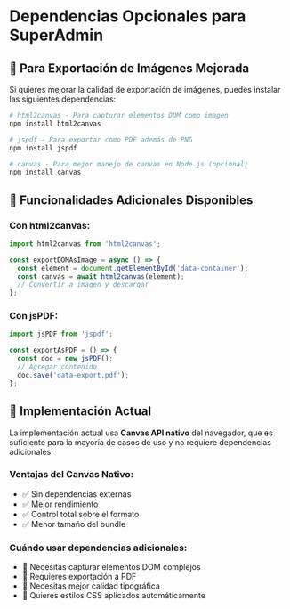 # Dependencias Opcionales para SuperAdmin

## 📸 Para Exportación de Imágenes Mejorada

Si quieres mejorar la calidad de exportación de imágenes, puedes instalar las siguientes dependencias:

```bash
# html2canvas - Para capturar elementos DOM como imagen
npm install html2canvas

# jspdf - Para exportar como PDF además de PNG
npm install jspdf

# canvas - Para mejor manejo de canvas en Node.js (opcional)
npm install canvas
```

## 🎨 Funcionalidades Adicionales Disponibles

### Con html2canvas:
```javascript
import html2canvas from 'html2canvas';

const exportDOMAsImage = async () => {
  const element = document.getElementById('data-container');
  const canvas = await html2canvas(element);
  // Convertir a imagen y descargar
};
```

### Con jsPDF:
```javascript
import jsPDF from 'jspdf';

const exportAsPDF = () => {
  const doc = new jsPDF();
  // Agregar contenido
  doc.save('data-export.pdf');
};
```

## 🔧 Implementación Actual

La implementación actual usa **Canvas API nativo** del navegador, que es suficiente para la mayoría de casos de uso y no requiere dependencias adicionales.

### Ventajas del Canvas Nativo:
- ✅ Sin dependencias externas
- ✅ Mejor rendimiento
- ✅ Control total sobre el formato
- ✅ Menor tamaño del bundle

### Cuándo usar dependencias adicionales:
- 🎯 Necesitas capturar elementos DOM complejos
- 🎯 Requieres exportación a PDF
- 🎯 Necesitas mejor calidad tipográfica
- 🎯 Quieres estilos CSS aplicados automáticamente
